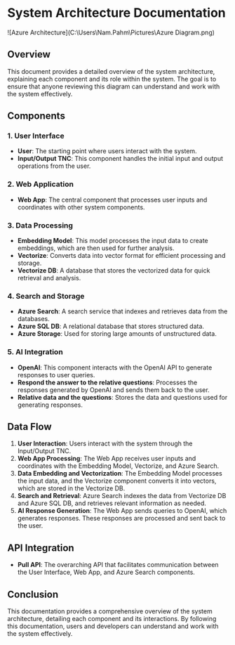 # System Architecture Documentation
![Azure Architecture](C:\Users\Nam.Pahm\Pictures\Azure Diagram.png)

## Overview
This document provides a detailed overview of the system architecture, explaining each component and its role within the system. The goal is to ensure that anyone reviewing this diagram can understand and work with the system effectively.

## Components

### 1. User Interface
- **User**: The starting point where users interact with the system.
- **Input/Output TNC**: This component handles the initial input and output operations from the user.

### 2. Web Application
- **Web App**: The central component that processes user inputs and coordinates with other system components.

### 3. Data Processing
- **Embedding Model**: This model processes the input data to create embeddings, which are then used for further analysis.
- **Vectorize**: Converts data into vector format for efficient processing and storage.
- **Vectorize DB**: A database that stores the vectorized data for quick retrieval and analysis.

### 4. Search and Storage
- **Azure Search**: A search service that indexes and retrieves data from the databases.
- **Azure SQL DB**: A relational database that stores structured data.
- **Azure Storage**: Used for storing large amounts of unstructured data.

### 5. AI Integration
- **OpenAI**: This component interacts with the OpenAI API to generate responses to user queries.
- **Respond the answer to the relative questions**: Processes the responses generated by OpenAI and sends them back to the user.
- **Relative data and the questions**: Stores the data and questions used for generating responses.

## Data Flow
1. **User Interaction**: Users interact with the system through the Input/Output TNC.
2. **Web App Processing**: The Web App receives user inputs and coordinates with the Embedding Model, Vectorize, and Azure Search.
3. **Data Embedding and Vectorization**: The Embedding Model processes the input data, and the Vectorize component converts it into vectors, which are stored in the Vectorize DB.
4. **Search and Retrieval**: Azure Search indexes the data from Vectorize DB and Azure SQL DB, and retrieves relevant information as needed.
5. **AI Response Generation**: The Web App sends queries to OpenAI, which generates responses. These responses are processed and sent back to the user.

## API Integration
- **Pull API**: The overarching API that facilitates communication between the User Interface, Web App, and Azure Search components.

## Conclusion
This documentation provides a comprehensive overview of the system architecture, detailing each component and its interactions. By following this documentation, users and developers can understand and work with the system effectively.

